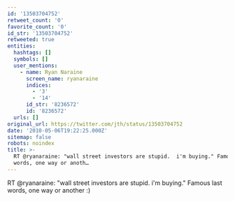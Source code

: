 ```yaml
---
id: '13503704752'
retweet_count: '0'
favorite_count: '0'
id_str: '13503704752'
retweeted: true
entities:
  hashtags: []
  symbols: []
  user_mentions:
    - name: Ryan Naraine
      screen_name: ryanaraine
      indices:
        - '3'
        - '14'
      id_str: '8236572'
      id: '8236572'
  urls: []
original_url: https://twitter.com/jth/status/13503704752
date: '2010-05-06T19:22:25.000Z'
sitemap: false
robots: noindex
title: >-
  RT @ryanaraine: "wall street investors are stupid.  i'm buying." Famous last
  words, one way or anoth…
---
```


RT @ryanaraine: "wall street investors are stupid.  i'm buying." Famous last words, one way or another :)